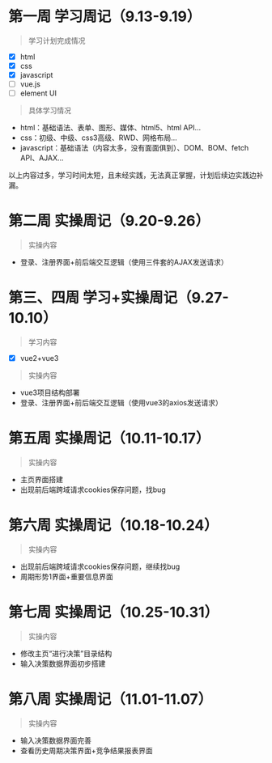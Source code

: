 # 第一周 学习周记（9.13-9.19）
> 学习计划完成情况
- [x] html
- [x] css
- [x] javascript
- [ ] vue.js
- [ ] element UI
> 具体学习情况
- html：基础语法、表单、图形、媒体、html5、html API...
- css：初级、中级、css3高级、RWD、网格布局...
- javascript：基础语法（内容太多，没有面面俱到）、DOM、BOM、fetch API、AJAX...

以上内容过多，学习时间太短，且未经实践，无法真正掌握，计划后续边实践边补漏。

# 第二周 实操周记（9.20-9.26）
> 实操内容
- 登录、注册界面+前后端交互逻辑（使用三件套的AJAX发送请求）

# 第三、四周 学习+实操周记（9.27-10.10）
> 学习内容
- [x] vue2+vue3
> 实操内容
- vue3项目结构部署
- 登录、注册界面+前后端交互逻辑（使用vue3的axios发送请求）

# 第五周 实操周记（10.11-10.17）
> 实操内容
- 主页界面搭建
- 出现前后端跨域请求cookies保存问题，找bug

# 第六周 实操周记（10.18-10.24）
> 实操内容
- 出现前后端跨域请求cookies保存问题，继续找bug
- 周期形势1界面+重要信息界面

# 第七周 实操周记（10.25-10.31）
> 实操内容
- 修改主页“进行决策”目录结构
- 输入决策数据界面初步搭建

# 第八周 实操周记（11.01-11.07）
> 实操内容
- 输入决策数据界面完善
- 查看历史周期决策界面+竞争结果报表界面
